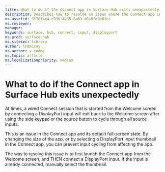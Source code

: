 ```yaml
---
title: What to do if the Connect app in Surface Hub exits unexpectedly
description: Describes how to resolve an issue where the Connect app in Surface Hub exits to the Welcome screen after cycling through inputs.
ms.assetid: 9576f4e4-d936-4235-8a03-d8a6fe9e8fec
ms.reviewer: 
manager: 
keywords: surface, hub, connect, input, displayport
ms.prod: surface-hub
ms.sitesec: library
author: todmccoy
ms.author: v-todmc
ms.topic: article
ms.localizationpriority: medium
---
```


# What to do if the Connect app in Surface Hub exits unexpectedly

At times, a wired Connect session that is started from the Welcome screen by connecting a DisplayPort input will exit back to the Welcome screen after using the side keypad or the source button to cycle through all source inputs.

This is an issue in the Connect app and its default full-screen state. By changing the size of the app, or by selecting a DisplayPort input thumbnail in the Connect app, you can prevent input cycling from affecting the app.

The way to resolve this issue is to first launch the Connect app from the Welcome screen, and THEN connect a DisplayPort input. If the input is already connected, manually select the thumbnail.
